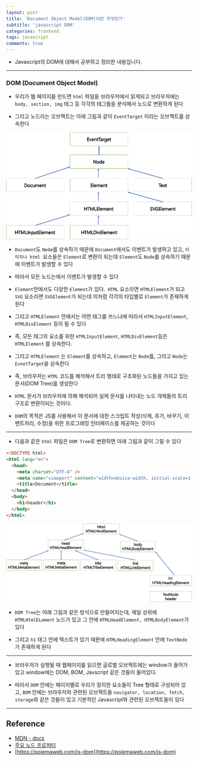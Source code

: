 ```yaml
---
layout: post
title: 'Document Object Model(DOM)이란 무엇인가'
subtitle: 'javascript DOM'
categories: frontend
tags: javascript
comments: true
---
```


- Javascript의 DOM에 대해서 공부하고 정리한 내용입니다.

---

### DOM (Document Object Model)

- 우리가 웹 페이지를 만드면 `html` 파일을 브라우저에서 읽게되고 브라우저에는 `body, section, img` 태그 등 각각의 태그들을 분석해서 노드로 변환하게 된다

- 그리고 노드라는 오브젝트는 아래 그림과 같이 `EventTarget` 이라는 오브젝트를 상속한다

<img src="https://github.com/ibtg/ibtg.github.io/blob/master/assets/img/post_img/2020-09-10-jsdom1.png?raw=true">

- `Document`도 `Node`를 상속하기 때문에 `Document`에서도 이벤트가 발생하고 있고, `이미지나 html `요소들은 `Element`로 변환이 되는데 `Element`도 `Node`를 상속하기 때문에 이벤트가 발생할 수 있다

- 따라서 모든 노드는에서 이벤트가 발생할 수 있다

- `Element`안에서도 다양한 `Element`가 있다.` HTML` 요소라면 `HTMLElement`가 되고 `SVG` 요소라면 `SVGElement`가 되는데 이처럼 각각의 타입별로 `Element`가 존재하게 된다

- 그리고 `HTMLElement` 안에서는 어떤 태그를 쓰느냐에 따라서 `HTMLInputElement`, `HTMLDivElement` 등이 될 수 있다

- 즉, 모든 태그의 요소를 위한 `HTMLInputElement`, `HTMLDivElement`등은 `HTMLElement` 를 상속한다.

- 그리고 `HTMLElement` 는 `Element`를 상속하고, `Element`는 `Node`를, 그리고 `Node`는 `EvnetTarget`을 상속한다

- 즉, 브라우저는 `HTML` 코드를 해석해서 트리 형태로 구조화된 노드들을 가지고 있는 문서(DOM Tree)를 생성한다

- `HTML` 문서가 브라우저에 의해 해석되어 실제 문서를 나타내는 노드 개체들의 트리 구조로 변환이되는 것이다.

- `DOM`의 목적은 JS를 사용해서 이 문서에 대한 스크립트 작성(삭제, 추가, 바꾸기, 이벤트처리, 수정)을 위한 프로그래밍 인터페이스를 제공하는 것이다

---

- 다음과 같은 `html` 파일은 `DOM Tree`로 변환하면 아래 그림과 같이 그릴 수 있다

```html
<!DOCTYPE html>
<html lang="en">
  <head>
    <meta charset="UTF-8" />
    <meta name="viewport" content="width=device-width, initial-scale=1.0" />
    <title>Document</title>
  </head>
  <body>
    <h1>header</h1>
  </body>
</html>
```

<img src="https://github.com/ibtg/ibtg.github.io/blob/master/assets/img/post_img/2020-09-10-jsdom2.png?raw=true">

- `DOM Tree`는 아래 그림과 같은 방식으로 만들어지는데, 제일 상위에 `HTMLHtmlELement` 노드가 있고 그 안에 `HTMLHeadElement, HTMLBodyElement`가 있다

- 그리고 `h1` 태그 안에 텍스트가 있기 때문에 `HTMLHeadingElement` 안에 `TextNode`가 존재하게 된다

---

- 브라우저가 실행될 때 웹페이지를 읽으면 글로벌 오브젝트에는 window가 들어가 있고 window에는 DOM, BOM, Javscript 같은 것들이 들어있다.

- 따라서 `DOM` 안에는 페이지별로 우리가 정의한 요소들이 Tree 형태로 구성되어 있고, `BOM` 안에는 브라우저와 관련된 오브젝트들 `navigator, location, fetch, storage`와 같은 것들이 있고 기본적인 Javascript와 관련된 오브젝트들이 있다

---

## Reference

- [MDN - docs](https://developer.mozilla.org/ko/docs/Web/API/Window/requestAnimationFrame)
- [주요 노드 프로퍼티](https://ko.javascript.info/basic-dom-node-properties)
- [https://poiemaweb.com/js-dom](https://poiemaweb.com/js-dom)
